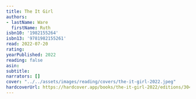 ```yaml
---
title: The It Girl
authors:
- lastName: Ware
  firstName: Ruth
isbn10: '1982155264'
isbn13: '9781982155261'
read: 2022-07-20
rating:
yearPublished: 2022
reading: false
asin:
subtitle:
narrators: []
cover: "../../assets/images/reading/covers/the-it-girl-2022.jpeg"
hardcoverUrl: https://hardcover.app/books/the-it-girl-2022/editions/30455729
---
```

